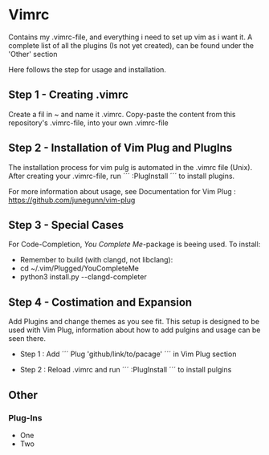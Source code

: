 # Vimrc

Contains my .vimrc-file, and everything i need to set up vim as i want it.
A complete list of all the plugins (Is not yet created), can be found under the 'Other' section

Here follows the step for usage and installation.

## Step 1 - Creating .vimrc
Create a fil in ~ and name it .vimrc. Copy-paste the content from this repository's .vimrc-file, into your own .vimrc-file

## Step 2 - Installation of Vim Plug and PlugIns

The installation process for vim pulg is automated in the .vimrc file (Unix).
After creating your .vimrc-file, run  ´´´ :PlugInstall ´´´ to install plugins. 

For more information about usage, see Documentation for Vim Plug : https://github.com/junegunn/vim-plug

## Step 3 - Special Cases
For Code-Completion, *You Complete Me*-package is beeing used. 
To install:

- Remember to build (with clangd, not libclang): 
- cd ~/.vim/Plugged/YouCompleteMe
- python3 install.py --clangd-completer

## Step 4 - Costimation and Expansion
Add Plugins and change themes as you see fit. This setup is designed to be used with Vim Plug, information about how to add pulgins and usage can be seen there. 

- Step 1 : Add ´´´ Plug 'github/link/to/pacage' ´´´ in Vim Plug section

- Step 2 : Reload .vimrc and run ´´´ :PlugInstall ´´´ to install pulgins


## Other


### Plug-Ins
- One
- Two
